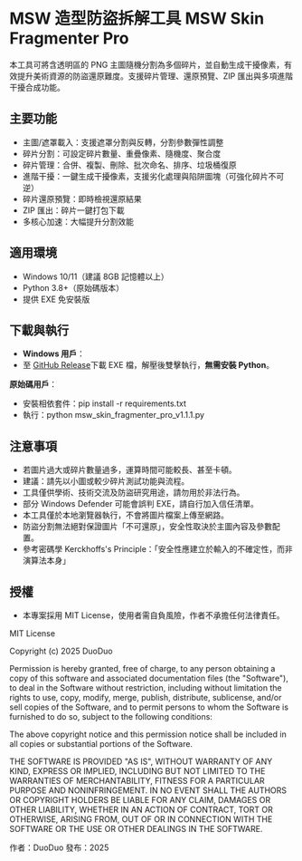 # MSW 造型防盜拆解工具 MSW Skin Fragmenter Pro
本工具可將含透明區的 PNG 主圖隨機分割為多個碎片，並自動生成干擾像素，有效提升美術資源的防盜還原難度。支援碎片管理、還原預覽、ZIP 匯出與多項進階干擾合成功能。


## 主要功能
- 主圖/遮罩載入：支援遮罩分割與反轉，分割參數彈性調整
- 碎片分割：可設定碎片數量、重疊像素、隨機度、聚合度
- 碎片管理：合併、複製、刪除、批次命名、排序、垃圾桶復原
- 進階干擾：一鍵生成干擾像素，支援劣化處理與陷阱圖塊（可強化碎片不可逆）
- 碎片還原預覽：即時檢視還原結果
- ZIP 匯出：碎片一鍵打包下載
- 多核心加速：大幅提升分割效能


## 適用環境
- Windows 10/11（建議 8GB 記憶體以上）
- Python 3.8+（原始碼版本）
- 提供 EXE 免安裝版

## 下載與執行
- **Windows 用戶**：  
- 至 [GitHub Release]((https://github.com/duoduo-88/MSW-Skin-Fragmenter-Pro/releases))下載 EXE 檔，解壓後雙擊執行，**無需安裝 Python**。

**原始碼用戶**：  
- 安裝相依套件：pip install -r requirements.txt
- 執行：python msw_skin_fragmenter_pro_v1.1.1.py

## 注意事項
- 若圖片過大或碎片數量過多，運算時間可能較長、甚至卡頓。
- 建議：請先以小圖或較少碎片測試功能與流程。
- 工具僅供學術、技術交流及防盜研究用途，請勿用於非法行為。
- 部分 Windows Defender 可能會誤判 EXE，請自行加入信任清單。
- 本工具僅於本地瀏覽器執行，不會將圖片檔案上傳至網路。
- 防盜分割無法絕對保證圖片「不可還原」，安全性取決於主圖內容及參數配置。
- 參考密碼學 Kerckhoffs's Principle：「安全性應建立於輸入的不確定性，而非演算法本身」 

## 授權
- 本專案採用 MIT License，使用者需自負風險，作者不承擔任何法律責任。

MIT License

Copyright (c) 2025 DuoDuo

Permission is hereby granted, free of charge, to any person obtaining a copy
of this software and associated documentation files (the "Software"), to deal
in the Software without restriction, including without limitation the rights
to use, copy, modify, merge, publish, distribute, sublicense, and/or sell
copies of the Software, and to permit persons to whom the Software is
furnished to do so, subject to the following conditions:

The above copyright notice and this permission notice shall be included in all
copies or substantial portions of the Software.

THE SOFTWARE IS PROVIDED "AS IS", WITHOUT WARRANTY OF ANY KIND, EXPRESS OR
IMPLIED, INCLUDING BUT NOT LIMITED TO THE WARRANTIES OF MERCHANTABILITY,
FITNESS FOR A PARTICULAR PURPOSE AND NONINFRINGEMENT. IN NO EVENT SHALL THE
AUTHORS OR COPYRIGHT HOLDERS BE LIABLE FOR ANY CLAIM, DAMAGES OR OTHER
LIABILITY, WHETHER IN AN ACTION OF CONTRACT, TORT OR OTHERWISE, ARISING FROM,
OUT OF OR IN CONNECTION WITH THE SOFTWARE OR THE USE OR OTHER DEALINGS IN THE
SOFTWARE.

作者：DuoDuo
發布：2025
